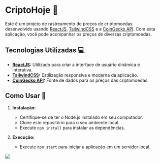 # CriptoHoje 🚀

Este é um projeto de rastreamento de preços de criptomoedas desenvolvido usando [ReactJS](https://react.dev/), [TailwindCSS](https://tailwindcss.com/) e a [CoinGecko API](https://www.coingecko.com/pt/api). Com esta aplicação, você pode acompanhar os preços de diversas criptomoedas.

## Tecnologias Utilizadas 💻

- **[ReactJS](https://react.dev/):** Utilizado para criar a interface de usuário dinâmica e interativa.
- **[TailwindCSS](https://tailwindcss.com/):** Estilização responsiva e moderna da aplicação.
- **[CoinGecko API](https://www.coingecko.com/pt/api):** Fonte de dados para os preços das criptomoedas.

## Como Usar 🤔

1. **Instalação:**
   - Certifique-se de ter o Node.js instalado em seu computador.
   - Clone este repositório para o seu ambiente local.
   - Execute `npm install` para instalar as dependências.

2. **Execução:**
   - Execute `npm start` para iniciar a aplicação em um servidor local.

<img src="preview-site.gif">
